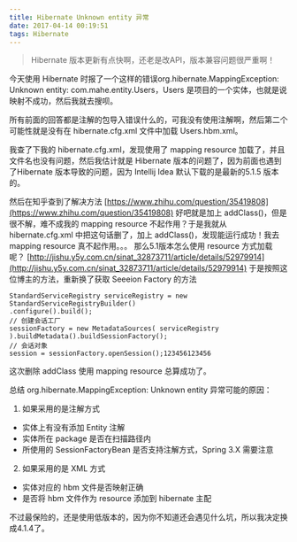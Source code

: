 ```yaml
---
title: Hibernate Unknown entity 异常
date: 2017-04-14 00:19:51
tags: Hibernate
---
```


> Hibernate 版本更新有点快啊，还老是改API，版本兼容问题很严重啊！

<!-- more -->

今天使用 Hibernate 时报了一个这样的错误org.hibernate.MappingException: Unknown entity: com.mahe.entity.Users，Users 是项目的一个实体，也就是说映射不成功，然后我就去搜呗。

所有前面的回答都是注解的包导入错误什么的，可我没有使用注解啊，然后第二个可能性就是没有在 hibernate.cfg.xml 文件中加载 Users.hbm.xml。

我查了下我的 hibernate.cfg.xml，发现使用了 mapping resource 加载了，并且文件名也没有问题，然后我估计就是 Hibernate 版本的问题了，因为前面也遇到了Hibernate 版本导致的问题，因为 Intellij Idea 默认下载的是最新的5.1.5 版本的。

然后在知乎查到了解决方法 [https://www.zhihu.com/question/35419808](https://www.zhihu.com/question/35419808) 
好吧就是加上 addClass()，但是很不解，难不成我的 mapping resource 不起作用？于是我就从 hibernate.cfg.xml 中把这句话删了，加上 addClass()，发现能运行成功！我去 mapping resource 真不起作用。。。 
那么5.1版本怎么使用 resource 方式加载呢？
[http://jishu.y5y.com.cn/sinat_32873711/article/details/52979914](http://jishu.y5y.com.cn/sinat_32873711/article/details/52979914) 
于是按照这位博主的方法，重新换了获取 Seeeion Factory 的方法

```
StandardServiceRegistry serviceRegistry = new StandardServiceRegistryBuilder()
.configure().build();
// 创建会话工厂
sessionFactory = new MetadataSources( serviceRegistry ).buildMetadata().buildSessionFactory();
// 会话对象
session = sessionFactory.openSession();123456123456
```

这次删除 addClass 使用 mapping resource 总算成功了。



总结 org.hibernate.MappingException: Unknown entity 异常可能的原因：

1. 如果采用的是注解方式

- 实体上有没有添加 Entity 注解
- 实体所在 package 是否在扫描路径内
- 所使用的 SessionFactoryBean 是否支持注解方式，Spring 3.X 需要注意

2. 如果采用的是 XML 方式

- 实体对应的 hbm 文件是否映射正确
- 是否将 hbm 文件作为 resource 添加到 hibernate 主配



不过最保险的，还是使用低版本的，因为你不知道还会遇见什么坑，所以我决定换成4.1.4了。
